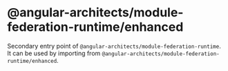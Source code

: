 # @angular-architects/module-federation-runtime/enhanced

Secondary entry point of `@angular-architects/module-federation-runtime`. It can be used by importing from `@angular-architects/module-federation-runtime/enhanced`.
